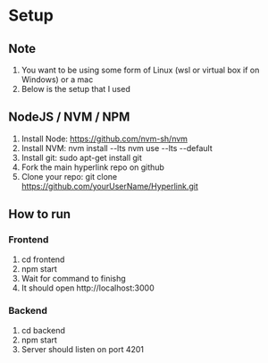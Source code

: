# Setup

## Note
1. You want to be using some form of Linux (wsl or virtual box if on Windows) or a mac
2. Below is the setup that I used

##  NodeJS / NVM / NPM

1. Install Node: https://github.com/nvm-sh/nvm
2. Install NVM: 
    nvm install --lts
    nvm use --lts --default
3. Install git:
    sudo apt-get install git
4. Fork the main hyperlink repo on github
5. Clone your repo:
    git clone https://github.com/yourUserName/Hyperlink.git


## How to run

### Frontend
1. cd frontend
2. npm start
3. Wait for command to finishg
4. It should open http://localhost:3000

### Backend
1. cd backend
2. npm start
3. Server should listen on port 4201